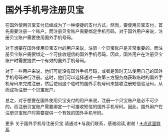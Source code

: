 # 国外手机号注册贝宝

在国外使用贝宝支付已经成为了一种便捷的支付方式，然而，要使用贝宝支付，首先需要注册一个账户。而注册贝宝账户需要绑定手机号码，对于国外用户来说，注册贝宝账户需要使用国外手机号码。

对于想要在国外使用贝宝支付的用户来说，注册一个贝宝账户是非常重要的。而注册贝宝账户需要绑定一个可接收短信的国外手机号码。因此，国外用户在注册贝宝账户时需要提供一个有效的国外手机号码。

对于一些用户来说，他们可能没有国外手机号码，或者是暂时无法使用自己的国外手机号码进行注册。这时，他们可以选择通过一些第三方服务商获取临时的国外手机号码来完成注册，然后使用这个临时的国外手机号码来接收注册短信验证码，从而成功注册一个贝宝账户。

总之，对于想要在国外使用贝宝支付的用户来说，注册一个贝宝账户是必不可少的。而注册贝宝账户需要绑定一个可接收短信的国外手机号码。因此，国外用户在注册贝宝账户时需要提供一个有效的国外手机号码。

更多 关于国外手机号注册贝宝 请通过✈与我们联系，感谢阅读,谢谢！[✈点这里联系](https://www.k02.cc)
